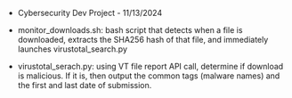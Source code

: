 * Cybersecurity Dev Project - 11/13/2024

* monitor_downloads.sh: bash script that detects when a file is downloaded, extracts the SHA256 hash of that file, and immediately launches virustotal_search.py
* virustotal_serach.py: using VT file report API call, determine if download is malicious. If it is, then output the common tags (malware names) and the first and last date of submission. 